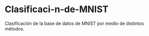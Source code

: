 # Clasificaci-n-de-MNIST
Clasificación de la base de datos de MNIST por medio de distintos métodos.
